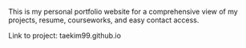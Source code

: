 This is my personal portfolio website for a comprehensive view of my projects, resume, courseworks, and easy contact access.

Link to project: taekim99.github.io
